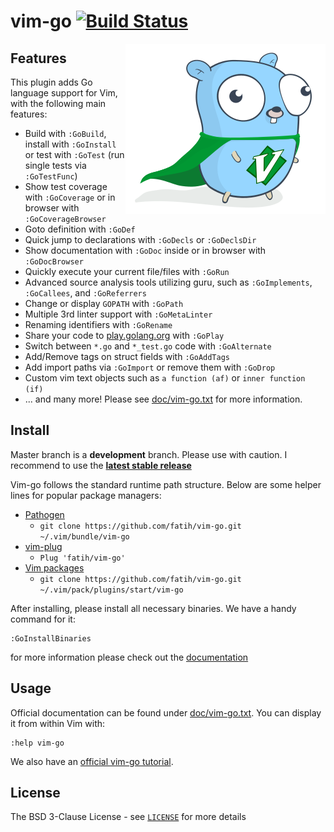 # vim-go [![Build Status](http://img.shields.io/travis/fatih/vim-go.svg?style=flat-square)](https://travis-ci.org/fatih/vim-go)

<p align="center">
  <img style="float: right;" src="assets/vim-go.png" alt="Vim-go logo"/>
</p>

## Features

This plugin adds Go language support for Vim, with the following main features:

* Build with `:GoBuild`, install with `:GoInstall` or test
  with `:GoTest` (run single tests via `:GoTestFunc`)
* Show test coverage with `:GoCoverage` or in browser with `:GoCoverageBrowser` 
* Goto definition with `:GoDef`
* Quick jump to declarations with `:GoDecls` or `:GoDeclsDir`
* Show documentation with `:GoDoc` inside or in browser with `:GoDocBrowser`
* Quickly execute your current file/files with `:GoRun`
* Advanced source analysis tools utilizing guru, such as `:GoImplements`,
  `:GoCallees`, and `:GoReferrers`
* Change or display `GOPATH` with `:GoPath`
* Multiple 3rd linter support with `:GoMetaLinter`
* Renaming identifiers with `:GoRename`
* Share your code to [play.golang.org](http://play.golang.org) with `:GoPlay`
* Switch between `*.go` and `*_test.go` code with `:GoAlternate`
* Add/Remove tags on struct fields with `:GoAddTags`
* Add import paths via `:GoImport` or remove them with `:GoDrop`
* Custom vim text objects such as `a function (af)` or `inner function (if)`
* ... and many more! Please see [doc/vim-go.txt](doc/vim-go.txt) for more information.


## Install

Master branch is a **development** branch. Please use with caution.
I recommend to use the [**latest stable release**](https://github.com/fatih/vim-go/releases/latest)

Vim-go follows the standard runtime path structure. Below are some helper lines
for popular package managers:

*  [Pathogen](https://github.com/tpope/vim-pathogen)
    * `git clone https://github.com/fatih/vim-go.git ~/.vim/bundle/vim-go`
*  [vim-plug](https://github.com/junegunn/vim-plug)
    * `Plug 'fatih/vim-go'`
*  [Vim packages](http://vimhelp.appspot.com/repeat.txt.html#packages)
    * `git clone https://github.com/fatih/vim-go.git ~/.vim/pack/plugins/start/vim-go`

After installing, please install all necessary binaries. We have a handy
command for it:

```
:GoInstallBinaries
```

for more information please check out the [documentation](doc/vim-go.txt)

## Usage

Official documentation can be found under [doc/vim-go.txt](doc/vim-go.txt). You can display it from within Vim with:

```
:help vim-go
```
We also have an [official vim-go
tutorial](https://github.com/fatih/vim-go-tutorial).

## License

The BSD 3-Clause License - see [`LICENSE`](LICENSE) for more details
